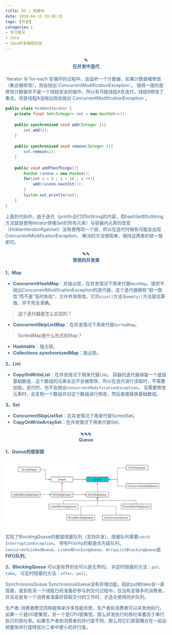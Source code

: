 ```yaml
---
title: 05 | 构建块
date: 2019-04-15 19:26:35
tags: [并发]
categories :
- 学习笔记
- Java
- Java并发编程实战
---
```


<center> <h4><font color = "#36648B">✎</br>在并发中迭代</center>
`Iterator`与`for-each`在循环的过程中，会监听一个计数器，如果计数器被修改（集合被修改），则会抛出`ConcurrentModificationException`。
值得一提的是修改计数器并不是一个线程安全的操作，所以有可能线程A在迭代，线程B修改了集合，但是线程A没抛出则会抛出`ConcurrentModificationException`。

```java
public class HiddenIterator {
    private final Set<Integer> set = new HashSet<>();

    public synchronized void add(Integer i){
        set.add(i);
    }
    
    public synchronized void remove(Integer i){
        set.remove(i);
    }
    
    public void addThenThings(){
        Random random = new Random();
        for(int i = 0 ; i < 10 ; i ++){
            add(random.nextInt());
        }
        System.out.println(set);
    }
}
```
上面的代码中，由于迭代（println会打印toString的内容，而hashSet的toString方法就是使用Iterator拼接Set的所有元素）与容器内元素的改变（HiddenIterator#get/set）没有使用同一个锁，所以在迭代时候有可能会出现ConcurrentModificationException。
解决的方法很简单，保持这两者的锁一致即可。

<center> <h4><font color = "#36648B">✎✎</br>常用的并发类</center>

**1、Map**
- **ConcurrentHashMap**：非独占锁，在并发情况下用来代替`HashMap`。提供不抛出ConcurrentModificationException的迭代器，这个迭代器拥有“弱一致性”而不是“及时失败”，允许并发修改。它的`size()`方法与`empty()`方法是估算值，并不完全准确。
> 这个迭代器是怎么实现的？
- **ConcurrentSkipListMap**：在并发情况下用来代替`SortedMap`。
> SortedMap是什么形式的Map？
- **Hashtable**：独占锁。
- **Collections.synchronizedMap**：独占锁。


**2、List**
- **CopyOnWriteList**：在并发情况下用来代替List。
容器的迭代器保留一个底层基础数组，这个数组的元素永远不会被修改，所以在迭代进行读取时，不需要加锁。迭代时，也不会抛出`ConcurrentModificationException`。
当需要修改元素时，会复制一个数组并对这个数组进行修改，然后直接替换基础数组。

**3、Set**
- **ConcurrentSkipListSet**：在并发情况下用来代替SortedSet。
- **CopyOnWriteArraySet**：在并发情况下用来代替Set。


<center> <h4><font color = "#36648B">✎✎✎</br>Queue</center>

**1、Queue的框架图**

![](Java并发编程实战_05_构建块\Queue框架图.png)

实现了BlockingQueue的都是阻塞队列（支持并发）。阻塞队列需要`catch InterruptionException`。
带有Priority的都是优先级队列。
`ConcurrentLinkedQueue`、`LinkedBlockingQueue`、`ArrayListBlockingQueue`是**FIFO队列**。

**2、BlockingQueue**
可以是有界的也可以是无界的。
非定时阻塞的方法：`put`、`take`。
可定时阻塞的方法：`offer`、`poll`。

SynchronousQueue
SynchronousQueue没有存储功能，因此put和take会一直阻塞，直到有另一个线程已经准备好参与到交付过程中。仅当有足够多的消费者，并且总是有一个消费者准备好获取交付的工作时，才适合使用同步队列。





生产者-消费者模式同样能带来许多性能优势。生产者和消费者可以并发地执行。如果一个是I/O密集型，另一个是CPU密集型，那么并发执行的吞吐率要高于串行执行的吞吐率。如果生产者和消费者的并行度不同，那么将它们紧密耦合在一起会把整体并行度降低为二者中更小的并行度。